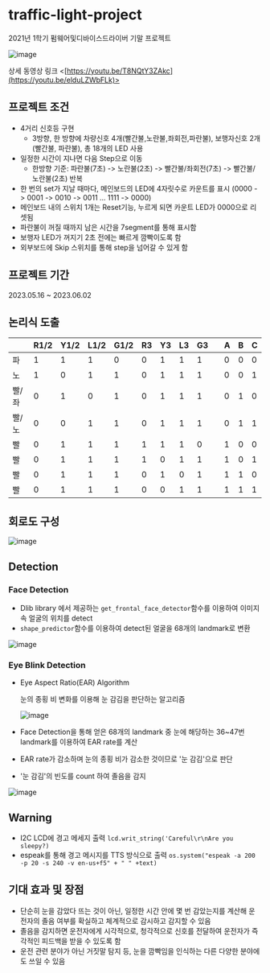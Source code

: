 # traffic-light-project
2021년 1학기 펌웨어및디바이스드라이버 기말 프로젝트

![image](https://github.com/Taebee00/traffic-light-project/assets/104549849/6f7f0567-ac9d-48b2-be8b-6dbf06ecc190)

상세 동영상 링크 <[https://youtu.be/T8NQtY3ZAkc](https://youtu.be/elduLZWbFLk)>

## 프로젝트 조건
- 4거리 신호등 구현 
  - 3방향, 한 방향에 차량신호 4개(빨간불,노란불,좌회전,파란불), 보행자신호 2개(빨간불, 파란불), 총 18개의 LED 사용  
- 일정한 시간이 지나면 다음 Step으로 이동
  - 한방향 기준: 파란불(7초) -> 노란불(2초) -> 빨간불/좌회전(7초) -> 빨간불/노란불(2초) 반복
- 한 번의 set가 지날 때마다, 메인보드의 LED에 4자릿수로 카운트를 표시 (0000 -> 0001 -> 0010 -> 0011 ... 1111 -> 0000)
- 메인보드 내의 스위치 1개는 Reset기능, 누르게 되면 카운트 LED가 0000으로 리셋됨
- 파란불이 꺼질 때까지 남은 시간을 7segment를 통해 표시함
- 보행자 LED가 꺼지기 2초 전에는 빠르게 깜빡이도록 함
- 외부보드에 Skip 스위치를 통해 step을 넘어갈 수 있게 함
  
## 프로젝트 기간
2023.05.16 ~ 2023.06.02

## 논리식 도출
| |R1/2|Y1/2|L1/2|G1/2|R3|Y3|L3|G3| |A|B|C|
|-|----|----|----|----|--|--|--|--|-|-|-|-|
|파|	1|	1|	1|	0|	0|	1|	1|	1|		|0|	0|	0|
|노|	1|	0|	1|	1|	0|	1|	1|	1|		|0|	0|	1|
|빨/좌|	0|	1|	0|	1|	0|	1|	1|	1|	|	0|	1|	0|
|빨/노|	0|	0|	1|	1|	0|	1|	1|	1|	|	0|	1|	1|
|빨|	0|	1|	1|	1|	1|	1|	1|	0|		|1|	0|	0|
|빨|	0|	1|	1|	1|	1|	0|	1|	1|		|1|	0|	1|
|빨|	0|	1|	1|	1|	0|	1|	0|	1|		|1|	1|	0|
|빨|	0|	1|	1|	1|	0|	0|	1|	1|		|1|	1|	1|

## 회로도 구성

![image](https://github.com/Taebee00/traffic-light-project/assets/104549849/55f0f155-59ac-44c7-8fbe-2a0b0b09cfb6)



## Detection
### Face Detection
- Dlib library 에서 제공하는 `get_frontal_face_detector`함수를 이용하여 이미지 속 얼굴의 위치를 detect
- `shape_predictor`함수를 이용하여 detect된 얼굴을 68개의 landmark로 변환

![image](https://github.com/Taebee00/sleep-detection-system/assets/104549849/a8d12e17-0f28-4d23-9dc4-b51d683f8103)

### Eye Blink Detection
- Eye Aspect Ratio(EAR) Algorithm

  눈의 종횡 비 변화를 이용해 눈 감김을 판단하는 알고리즘
  
  ![image](https://github.com/Taebee00/sleep-detection-system/assets/104549849/50a3af23-f12e-4373-a9cb-432633a210e4)
  
- Face Detection을 통해 얻은 68개의 landmark 중 눈에 해당하는 36~47번 landmark를 이용하여 EAR rate를 계산
- EAR rate가 감소하며 눈의 종횡 비가 감소한 것이므로 '눈 감김'으로 판단
- '눈 감김'의 빈도를 count 하여 졸음을 감지

![image](https://github.com/Taebee00/sleep-detection-system/assets/104549849/5df815f4-9d9b-41ca-ac85-fee027cfcc9b)

## Warning
- I2C LCD에 경고 메세지 출력
`lcd.writ_string('Careful\r\nAre you sleepy?)`
- espeak를 통해 경고 메시지를 TTS 방식으로 출력
`os.system("espeak -a 200 -p 20 -s 240 -v en-us+f5" + " " +text)`

## 기대 효과 및 장점
- 단순히 눈을 감았다 뜨는 것이 아닌, 일정한 시간 안에 몇 번 감았는지를 계산해 운전자의 졸음 여부를 확실하고 체계적으로 감시하고 감지할 수 있음
- 졸음을 감지하면 운전자에게 시각적으로, 청각적으로 신호를 전달하여 운전자가 즉각적인 피드백을 받을 수 있도록 함
- 운전 관련 분야가 아닌 거짓말 탐지 등, 눈을 깜빡임을 인식하는 다른 다양한 분야에도 쓰일 수 있음

